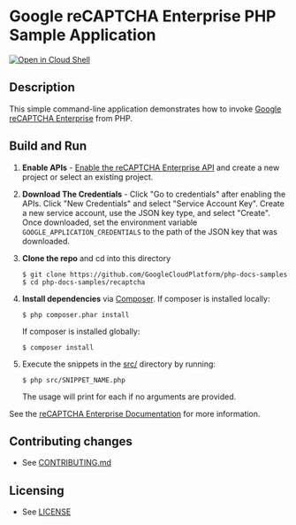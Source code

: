 
# Google reCAPTCHA Enterprise PHP Sample Application

[![Open in Cloud Shell][shell_img]][shell_link]

[shell_img]: http://gstatic.com/cloudssh/images/open-btn.svg
[shell_link]: https://console.cloud.google.com/cloudshell/open?git_repo=https://github.com/googlecloudplatform/php-docs-samples&page=editor&working_dir=recaptcha

## Description

This simple command-line application demonstrates how to invoke
[Google reCAPTCHA Enterprise][recaptcha-enterprise] from PHP.

## Build and Run

1.  **Enable APIs** - [Enable the reCAPTCHA Enterprise
    API](https://console.cloud.google.com/flows/enableapi?apiid=recaptchaenterprise.googleapis.com)
    and create a new project or select an existing project.

1.  **Download The Credentials** - Click "Go to credentials" after enabling the
    APIs. Click "New Credentials" and select "Service Account Key". Create a new
    service account, use the JSON key type, and select "Create". Once
    downloaded, set the environment variable `GOOGLE_APPLICATION_CREDENTIALS` to
    the path of the JSON key that was downloaded.

1.  **Clone the repo** and cd into this directory

    ```text
    $ git clone https://github.com/GoogleCloudPlatform/php-docs-samples
    $ cd php-docs-samples/recaptcha
    ```

1.  **Install dependencies** via [Composer][install-composer]. If composer is
    installed locally:

    ```text
    $ php composer.phar install
    ```

    If composer is installed globally:

    ```text
    $ composer install
    ```

1.  Execute the snippets in the [src/](src/) directory by running:

    ```text
    $ php src/SNIPPET_NAME.php
    ```

    The usage will print for each if no arguments are provided.

See the [reCAPTCHA Enterprise Documentation](https://cloud.google.com/recaptcha-enterprise/docs) for more information.

## Contributing changes

* See [CONTRIBUTING.md](../CONTRIBUTING.md)

## Licensing

* See [LICENSE](../LICENSE)

[install-composer]: http://getcomposer.org/doc/00-intro.md
[recaptcha-enterprise]: https://cloud.google.com/recaptcha-enterprise
